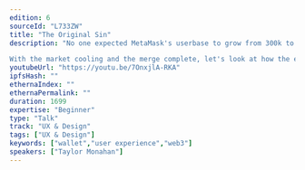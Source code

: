 ```yaml
---
edition: 6
sourceId: "L733ZW"
title: "The Original Sin"
description: "No one expected MetaMask's userbase to grow from 300k to over 30 million during this last bull run. It was an incredibly optimistic time filled with boundless creativity but it was also a chaotic time that led to many having a negative experience with web3.

With the market cooling and the merge complete, let's look at how the early choices at the protocol layer shaped the user experience today and identify what's worth changing for the user experience tomorrow."
youtubeUrl: "https://youtu.be/7OnxjlA-RKA"
ipfsHash: ""
ethernaIndex: ""
ethernaPermalink: ""
duration: 1699
expertise: "Beginner"
type: "Talk"
track: "UX & Design"
tags: ["UX & Design"]
keywords: ["wallet","user experience","web3"]
speakers: ["Taylor Monahan"]
---
```

